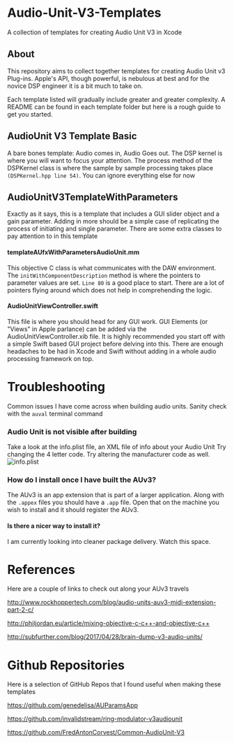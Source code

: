 # Audio-Unit-V3-Templates
A collection of templates for creating Audio Unit V3 in Xcode

## About
This repository aims to collect together templates for creating Audio Unit v3 Plug-ins.
Apple's API, though powerful, is nebulous at best and for the novice DSP engineer it is a bit much to take on.

Each template listed will gradually include greater and greater complexity. A README can be found in each template folder
but here is a rough guide to get you started.

## AudioUnit V3 Template Basic
A bare bones template: Audio comes in, Audio Goes out. The DSP kernel is where you will want to focus your attention.
The process method of the DSPKernel class is where the sample by sample processing takes place `(DSPKernel.hpp line 54)`.
You can ignore everything else for now


## AudioUnitV3TemplateWithParameters
Exactly as it says, this is a template that includes a GUI slider object and a gain parameter. Adding in more should be a
simple case of replicating the process of initiating and single parameter. There are some extra classes to pay attention to
in this template

#### templateAUfxWithParametersAudioUnit.mm
This objective C class is what communicates with the DAW environment. The `initWithComponentDescription` method is where
the pointers to parameter values are set. `Line 80` is a good place to start. There are a lot of pointers flying around
which does not help in comprehending the logic.

#### AudioUnitViewController.swift
This file is where you should head for any GUI work. GUI Elements (or "Views" in Apple parlance) can be added via the AudioUnitViewController.xib file. It is highly recommended you start off with a simple Swift based GUI project before delving into this. There are enough headaches to be had in Xcode and Swift without adding in a whole audio processing framework on top.

# Troubleshooting
Common issues I have come across when building audio units.
Sanity check with the `auval` terminal command

### Audio Unit is not visible after building
Take a look at the info.plist file, an XML file of info about your Audio Unit
Try changing the 4 letter code. Try altering the manufacturer code as well.
![info.plist](https://github.com/mhamilt/Audio-Unit-V3-Templates/blob/master/images/info.plist.png)


### How do I install once I have built the AUv3?
The AUv3 is an app extension that is part of a larger application. Along with the `.appex` files you should have a `.app` file. Open that on the machine you wish to install and it should register the AUv3.

#### Is there a nicer way to install it?
I am currently looking into cleaner package delivery. Watch this space.

# References
Here are a couple of links to check out along your AUv3 travels

http://www.rockhoppertech.com/blog/audio-units-auv3-midi-extension-part-2-c/

http://philjordan.eu/article/mixing-objective-c-c++-and-objective-c++

http://subfurther.com/blog/2017/04/28/brain-dump-v3-audio-units/

# Github Repositories

Here is a selection of GitHub Repos that I found useful when making these templates

https://github.com/genedelisa/AUParamsApp

https://github.com/invalidstream/ring-modulator-v3audiounit

https://github.com/FredAntonCorvest/Common-AudioUnit-V3
